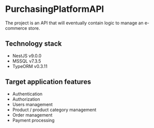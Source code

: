 # PurchasingPlatformAPI

The project is an API that will eventually contain logic to manage an e-commerce store.

## Technology stack

- NestJS v9.0.0
- MSSQL v7.3.5
- TypeORM v0.3.11

## Target application features

- Authentication
- Authorization
- Users management
- Product / product category management
- Order management
- Payment processing

